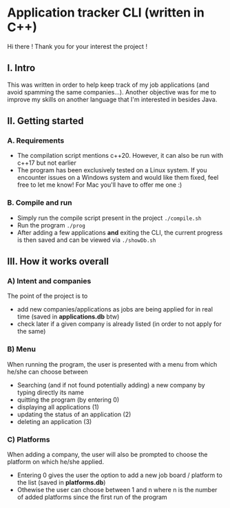 # Application tracker CLI (written in C++)

Hi there !
Thank you for your interest the project !

## I. Intro
This was written in order to help keep track of my job applications (and avoid spamming the same companies...).
Another objective was for me to improve my skills on another language that I'm interested in besides Java.

## II. Getting started 
### A. Requirements
- The compilation script mentions c++20. However, it can also be run with c++17 but not earlier
- The program has been exclusively tested on a Linux system. 
If you encounter issues on a Windows system and would like them fixed, feel free to let me know! 
For Mac you'll have to offer me one :)

### B. Compile and run
- Simply run the compile script present in the project `./compile.sh`
- Run the program `./prog`
- After adding a few applications **and** exiting the CLI, the current progress is then saved and can be viewed via `./showDb.sh`

## III. How it works overall
### A) Intent and companies
The point of the project is to 
- add new companies/applications as jobs are being applied for in real time (saved in **applications.db** btw)
- check later if a given company is already listed (in order to not apply for the same)

### B) Menu
When running the program, the user is presented with a menu from which he/she can choose between
- Searching (and if not found potentially adding) a new company by typing directly its name
- quitting the program (by entering 0)
- displaying all applications (1)
- updating the status of an application (2)
- deleting an application (3)

### C) Platforms
When adding a company, the user will also be prompted to choose the platform on which he/she applied.
- Entering 0 gives the user the option to add a new job board / platform to the list (saved in **platforms.db**)
- Othewise the user can choose between 1 and n where n is the number of added platforms since the first run of the program
